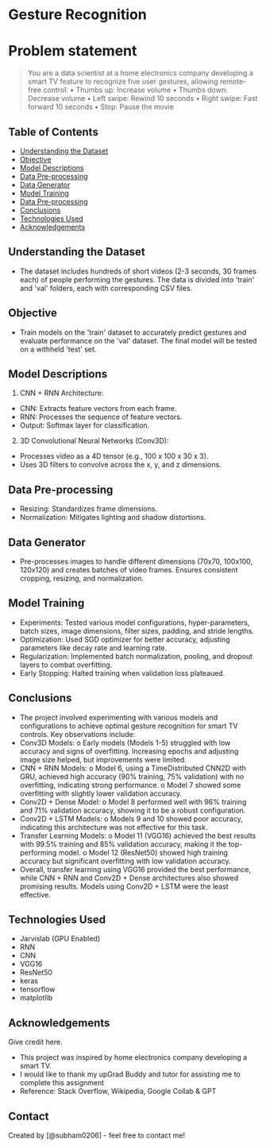 # Gesture Recognition
# Problem statement
> You are a data scientist at a home electronics company developing a smart TV feature to recognize five user gestures, allowing remote-free control:
•	Thumbs up: Increase volume
•	Thumbs down: Decrease volume
•	Left swipe: Rewind 10 seconds
•	Right swipe: Fast forward 10 seconds
•	Stop: Pause the movie
	

## Table of Contents
* [Understanding the Dataset](#Understanding-the-Dataset)
* [Objective](#Objective)
* [Model Descriptions](#Model-Descriptions)
* [Data Pre-processing](#Data-Pre-processing)
* [Data Generator](#Data-Generator)
* [Model Training](#Model-Training)
* [Data Pre-processing](#Data-Pre-processing)
* [Conclusions](#conclusions)
* [Technologies Used](#technologies-used)
* [Acknowledgements](#acknowledgements)


## Understanding the Dataset
- The dataset includes hundreds of short videos (2-3 seconds, 30 frames each) of people performing the gestures. The data is divided into 'train' and 'val' folders, each with corresponding CSV files.

## Objective
- Train models on the 'train' dataset to accurately predict gestures and evaluate performance on the 'val' dataset. The final model will be tested on a withheld 'test' set.


## Model Descriptions

1.	CNN + RNN Architecture:
-	CNN: Extracts feature vectors from each frame.
-	RNN: Processes the sequence of feature vectors.
-	Output: Softmax layer for classification.
2.	3D Convolutional Neural Networks (Conv3D):
-	Processes video as a 4D tensor (e.g., 100 x 100 x 30 x 3).
-	Uses 3D filters to convolve across the x, y, and z dimensions.

## Data Pre-processing
-	Resizing: Standardizes frame dimensions.
-	Normalization: Mitigates lighting and shadow distortions.
## Data Generator
- 	Pre-processes images to handle different dimensions (70x70, 100x100, 120x120) and creates batches of video frames. Ensures consistent cropping, resizing, and normalization.


## Model Training
-	Experiments: Tested various model configurations, hyper-parameters, batch sizes, image dimensions, filter sizes, padding, and stride lengths.
-	Optimization: Used SGD optimizer for better accuracy, adjusting parameters like decay rate and learning rate.
-	Regularization: Implemented batch normalization, pooling, and dropout layers to combat overfitting.
-	Early Stopping: Halted training when validation loss plateaued.


## Conclusions
- 	The project involved experimenting with various models and configurations to achieve optimal gesture recognition for smart TV controls. Key observations include:
-	Conv3D Models:
o	Early models (Models 1-5) struggled with low accuracy and signs of overfitting. Increasing epochs and adjusting image size helped, but improvements were limited.
-	CNN + RNN Models:
o	Model 6, using a TimeDistributed CNN2D with GRU, achieved high accuracy (90% training, 75% validation) with no overfitting, indicating strong performance.
o	Model 7 showed some overfitting with slightly lower validation accuracy.
-	Conv2D + Dense Model:
o	Model 8 performed well with 96% training and 71% validation accuracy, showing it to be a robust configuration.
-	Conv2D + LSTM Models:
o	Models 9 and 10 showed poor accuracy, indicating this architecture was not effective for this task.
-	Transfer Learning Models:
o	Model 11 (VGG16) achieved the best results with 99.5% training and 85% validation accuracy, making it the top-performing model.
o	Model 12 (ResNet50) showed high training accuracy but significant overfitting with low validation accuracy.
-	Overall, transfer learning using VGG16 provided the best performance, while CNN + RNN and Conv2D + Dense architectures also showed promising results. Models using Conv2D + LSTM 	were the least effective.

## Technologies Used
- Jarvislab (GPU Enabled)
- RNN
- CNN
- VGG16
- ResNet50
- keras
- tensorflow
- matplotlib


## Acknowledgements
Give credit here.
- This project was inspired by home electronics company developing a smart TV.
- I would like to thank my upGrad Buddy and tutor for assisting me to complete this assignment
- Reference: Stack Overflow, Wikipedia, Google Collab & GPT 


## Contact
Created by [@subham0206] - feel free to contact me!

